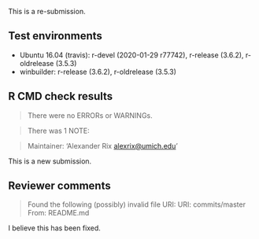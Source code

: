 This is a re-submission.

## Test environments
* Ubuntu 16.04 (travis): r-devel (2020-01-29 r77742), r-release (3.6.2),
    r-oldrelease (3.5.3)
* winbuilder: r-release (3.6.2), r-oldrelease (3.5.3)

## R CMD check results
> There were no ERRORs or WARNINGs.

> There was 1 NOTE:

> Maintainer: ‘Alexander Rix <alexrix@umich.edu>’

This is a new submission.
## Reviewer comments

> Found the following (possibly) invalid file URI:
>   URI: commits/master
>     From: README.md

I believe this has been fixed.
